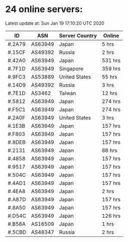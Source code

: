 # 24 online servers:

Latest update at: Sun Jan 19 17:10:20 UTC 2020

| ID | ASN | Server Country | Online |
| -- | --- | -------------- | ------ |
| #.2A79 | AS63949 | Japan | 5 hrs |
| #.15CF | AS49392 | Russia | 2 hrs |
| #.42A0 | AS63949 | Japan | 531 hrs |
| #.7F1D | AS63949 | Singapore | 359 hrs |
| #.9FC3 | AS53889 | United States | 55 hrs |
| #.14D9 | AS49392 | Russia | 3 hrs |
| #.7E1D | AS3462 | Taiwan | 12 hrs |
| #.5812 | AS63949 | Japan | 274 hrs |
| #.F5C1 | AS63949 | Japan | 274 hrs |
| #.2A0F | AS63949 | United States | 3 hrs |
| #.1E3B | AS63949 | Japan | 157 hrs |
| #.F803 | AS63949 | Japan | 157 hrs |
| #.8DEB | AS63949 | Japan | 157 hrs |
| #.2131 | AS63949 | Japan | 88 hrs |
| #.4858 | AS63949 | Japan | 157 hrs |
| #.9517 | AS63949 | Japan | 157 hrs |
| #.504C | AS63949 | Japan | 157 hrs |
| #.4AD1 | AS63949 | Japan | 157 hrs |
| #.4EA8 | AS63949 | Japan | 2 hrs |
| #.A87D | AS63949 | Japan | 157 hrs |
| #.8A50 | AS63949 | Japan | 157 hrs |
| #.D54C | AS63949 | Japan | 126 hrs |
| #.B58A | AS16509 | Japan | 1 hrs |
| #.5CBD | AS48347 | Russia | 2 hrs |

